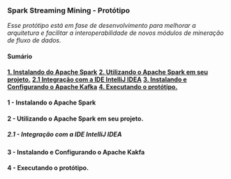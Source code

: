 ### Spark Streaming Mining - Protótipo
*Esse protótipo está em fase de desenvolvimento para melhorar a arquitetura e facilitar a interoperabilidade de novos módulos de mineração de fluxo de dados.*

#### Sumário
**[1. Instalando do Apache Spark](#install)**
**[2. Utilizando o Apache Spark em seu projeto.](#maven)**
**[2.1 Integração com a IDE IntelliJ IDEA](#idea)**
**[3. Instalando e Configurando o Apache Kafka](#kafka)**
**[4. Executando o protótipo.](#prot)**


#### 1 - Instalando o Apache Spark <a name="install"></a>

#### 2 - Utilizando o Apache Spark em seu projeto. <a name="maven"></a>

##### 2.1 - Integração com a IDE IntelliJ IDEA <a name="idea"></a>

#### 3 - Instalando e Configurando o Apache Kakfa <a name="kafka"></a>

#### 4 - Executando o protótipo. <a name="prot"></a>